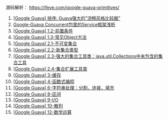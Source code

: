 源码解析：
https://ifeve.com/google-guava-primitives/



1. [[Google Guava\] 排序: Guava强大的”流畅风格比较器”](https://ifeve.com/google-guava-ordering/)
2. [Google-Guava Concurrent包里的Service框架浅析](https://ifeve.com/google-guava-serviceexplained/)
3. [[Google Guava\] 1.2-前置条件](https://ifeve.com/google-guava-preconditions/)
4. [[Google Guava\] 1.3-常见Object方法](https://ifeve.com/google-guava-commonobjectutilities/)
5. [[Google Guava\] 2.1-不可变集合](https://ifeve.com/google-guava-immutablecollections/)
6. [[Google Guava\] 2.2-新集合类型](https://ifeve.com/google-guava-newcollectiontypes/)
7. [[Google Guava\] 2.3-强大的集合工具类：java.util.Collections中未包含的集合工具](https://ifeve.com/google-guava-collectionutilities/)
8. [[Google Guava\] 2.4-集合扩展工具类](https://ifeve.com/google-guava-collectionhelpersexplained/)
9. [[Google Guava\] 3-缓存](https://ifeve.com/google-guava-cachesexplained/)
10. [[Google Guava\] 4-函数式编程](https://ifeve.com/google-guava-functional/)
11. [[Google Guava\] 6-字符串处理：分割，连接，填充](https://ifeve.com/google-guava-strings/)
12. [[Google Guava\] 8-区间](https://ifeve.com/google-guava-ranges/)
13. [[Google Guava\] 9-I/O](https://ifeve.com/google-guava-io/)
14. [[Google Guava\] 10-散列](https://ifeve.com/google-guava-hashing/)
15. [[Google Guava\] 12-数学运算](https://ifeve.com/google-guava-math/)